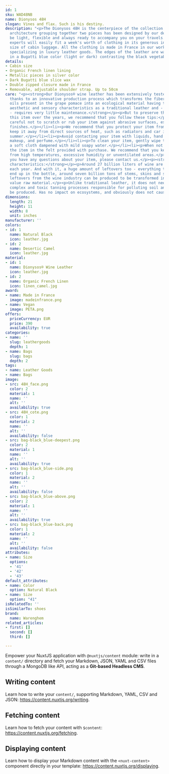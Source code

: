 ```yaml
---
id: 1
sku: WAD48NB
name: Dionysos 48H
slogan: Vines and flax. Such is his destiny.
description: "<p>The Dionysos 48H is the centerpiece of the collection. Its avant-garde
  architecture grouping together two pieces has been designed by our designers to
  be light, flexible and always ready to accompany you on your travels. The luggage
  experts will easily fit a week's worth of clothing in its generous interior, the
  size of cabin luggage. All the clothing is made in France in our workshop in Anjou
  specializing in luxury leather goods. The edges of the leather are waxed by hand
  in a Bugatti blue color (light or dark) contrasting the black vegetable leather.</p>"
details:
- Cabin size
- Organic French linen lining
- Metallic pieces in silver color
- Dark Bugatti blue slice wax
- Double zipped closure made in France
- Removable, adjustable shoulder strap. Up to 50cm
care: "<p><strong>Our Dionysos® wine leather has been extensively tested. Produced
  thanks to an innovative production process which transforms the fibers and vegetable
  oils present in the grape pomace into an ecological material having the same mechanical,
  aesthetic and sensory characteristics as a traditional leather and - conversely
  - requires very little maintenance.</strong></p><p>But to preserve the beauty of
  this item over the years, we recommend that you follow these tips:</p><ul><li><p>Be
  careful not to scratch or rub your item against abrasive surfaces, especially leather
  finishes.</p></li><li><p>We recommend that you protect your item from moisture and
  keep it away from direct sources of heat, such as radiators and car interiors in
  summer.</p></li><li><p>Avoid contacting your item with liquids, hand cream and sanitizer,
  makeup, and perfume.</p></li><li><p>To clean your item, gently wipe the canvas with
  a soft cloth dampened with mild soapy water.</p></li><li><p>When not in use, store
  the item in the felt provided with purchase. We recommend that you keep it away
  from high temperatures, excessive humidity or unventilated areas.</p></li></ul><p>If
  you have any questions about your item, please contact us.</p><p><strong>Ecological
  characteristics:</strong></p><p>Around 27 billion liters of wine are produced worldwide
  each year. And with it, a huge amount of leftovers too - everything that doesn't
  end up in the bottle, around seven billion tons of stems, skins and seeds. These
  leftovers from the wine industry can be produced to be transformed into a high added
  value raw material.</p><p>Unlike traditional leather, it does not need water or
  complex and toxic tanning processes responsible for polluting soil and water to
  be produced. Has no impact on ecosystems, and obviously does not cause animal suffering.</p>"
dimensions:
  length: 21
  height: 11
  width: 8
  unit: inches
manufacturer: ''
colors:
- id: 1
  name: Natural Black
  icon: leather.jpg
- id: 2
  name: Desertic Camel
  icon: leather.jpg
material:
- id: 1
  name: Dionysos® Wine Leather
  icon: leather.jpg
- id: 2
  name: Organic French Linen
  icon: linen_camel.jpg
award:
- name: Made in France
  image: madeinfrance.png
- name: Vegan
  image: PETA.png
offers:
  priceCurrency: EUR
  price: 390
  availability: true
categories:
- name: ''
  slug: leathergoods
  depth: 1
- name: Bags
  slug: bags
  depth: 2
tags:
- name: Leather Goods
- name: Bags
image:
- src: 48H_face.png
  color: 2
  material: 1
  name: ''
  alt: ''
  availability: true
- src: 48H_cote.png
  color: 1
  material: 2
  name: ''
  alt: ''
  availability: false
- src: bag-black_blue-deepest.png
  color: 2
  material: 1
  name: ''
  alt: ''
  availability: true
- src: bag-black_blue-side.png
  color: 1
  material: 2
  name: ''
  alt: ''
  availability: false
- src: bag-black_blue-above.png
  color: 2
  material: 1
  name: ''
  alt: ''
  availability: true
- src: bag-black_blue-back.png
  color: 1
  material: 2
  name: ''
  alt: ''
  availability: false
attributes:
- name: Size
  options:
  - '41'
  - '42'
  - '43'
default_attributes:
- name: Color
  option: Natural Black
- name: Size
  option: "41"
isRelatedTo: ''
isSimilarTo: shoes
brand:
  name: Warenghem
related_articles:
- first: []
  second: []
  third: []

---
```

Empower your NuxtJS application with `@nuxtjs/content` module: write in a `content/` directory and fetch your Markdown, JSON, YAML and CSV files through a MongoDB like API, acting as a **Git-based Headless CMS**.

## Writing content

Learn how to write your `content/`, supporting Markdown, YAML, CSV and JSON: https://content.nuxtjs.org/writing.

## Fetching content

Learn how to fetch your content with `$content`: https://content.nuxtjs.org/fetching.

## Displaying content

Learn how to display your Markdown content with the `<nuxt-content>` component directly in your template: https://content.nuxtjs.org/displaying.